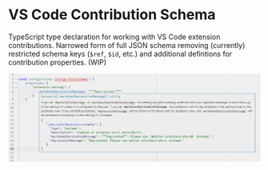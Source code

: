 # VS Code Contribution Schema

TypeScript type declaration for working with VS Code extension contributions. Narrowed form of full JSON schema removing (currently) restricted schema keys (`$ref`, `$id`, etc.) and additional defintions for contribution properties. (WIP)

![demo](media/demo-hover-markdownDescriptionMessage.png)